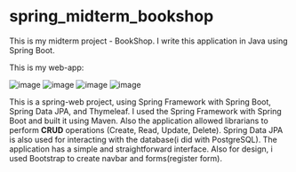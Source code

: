 # spring_midterm_bookshop
This is my midterm project - BookShop.
I write this application in Java using Spring Boot.

This is my web-app:

![image](https://user-images.githubusercontent.com/75885389/226195663-5507a51a-815d-4a2a-bd85-ca8b452512d8.png)
![image](https://user-images.githubusercontent.com/75885389/226195768-5fb5565c-95e2-4fef-ab4a-c3bf3e33ce73.png)
![image](https://user-images.githubusercontent.com/75885389/226195776-d15773ea-1ea3-478a-a086-89a9a5f451c6.png)
![image](https://user-images.githubusercontent.com/75885389/226195796-9896c57c-1ecb-455d-8de6-8ff9a9cc85d5.png)

This is a spring-web project, using Spring Framework with Spring Boot, Spring Data JPA, and Thymeleaf.
I used the Spring Framework with Spring Boot and built it using Maven. Also the application allowed librarians to perform **CRUD** operations (Create, Read, Update, Delete). Spring Data JPA is also used for interacting with the database(i did with PostgreSQL).
The application has a simple and straightforward interface. 
Also for design, i used Bootstrap to create navbar and forms(register form).







